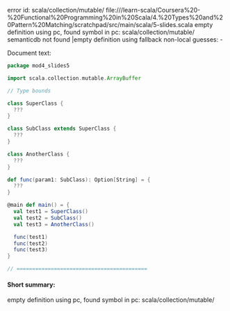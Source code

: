 error id: scala/collection/mutable/
file://<WORKSPACE>/learn-scala/Coursera%20-%20Functional%20Programming%20in%20Scala/4.%20Types%20and%20Pattern%20Matching/scratchpad/src/main/scala/5-slides.scala
empty definition using pc, found symbol in pc: scala/collection/mutable/
semanticdb not found
|empty definition using fallback
non-local guesses:
	 -

Document text:

```scala
package mod4_slides5

import scala.collection.mutable.ArrayBuffer

// Type bounds

class SuperClass {
  ???
}

class SubClass extends SuperClass {
  ???
}

class AnotherClass {
  ???
}

def func(param1: SubClass): Option[String] = {
  ???
}

@main def main() = {
  val test1 = SuperClass()
  val test2 = SubClass()
  val test3 = AnotherClass()

  func(test1)
  func(test2)
  func(test3)
}

// ==========================================
```

#### Short summary: 

empty definition using pc, found symbol in pc: scala/collection/mutable/